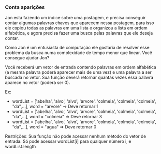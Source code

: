 ### Conta aparições ###

Jon está fazendo um índice sobre uma postagem, e precisa conseguir contar algumas palavras chaves que aparecem nessa postagem, para isso ele copiou todas as palavras em uma lista e organizou a lista em ordem alfabética, e agora precisa fazer uma busca pelas palavras que ele deseja contar.

Como Jon é um entusiasta de computação ele gostaria de resolver esse problema da busca numa complexidade de tempo menor que linear. Você consegue ajudar Jon?

Você receberá um vetor de entrada contendo palavras em ordem alfabética (a mesma palavra poderá aparecer mais de uma vez) e uma palavra a ser buscada no vetor. Sua função deverá retornar quantas vezes essa palavra aparece no vetor (poderá ser 0).

Ex:

* wordList = ['abelha', 'alvo', 'alvo', 'arvore', 'colmeia', 'colmeia', 'colmeia', "da",...], word = "arvore" =\> Deve retornar 1
* wordList = ['abelha', 'alvo', 'alvo', 'arvore', 'colmeia', 'colmeia', 'colmeia', "da",...], word = "colmeia" =\> Deve retornar 3
* wordList = ['abelha', 'alvo', 'alvo', 'arvore', 'colmeia', 'colmeia', 'colmeia', "da",...], word = "agua" =\> Deve retornar 0

Restrições: Sua função não pode acessar nenhum método do vetor de entrada. Só pode acessar wordList[i] para qualquer número i, e wordList.length